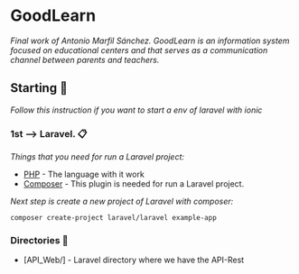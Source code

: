 # GoodLearn

_Final work of Antonio Marfil Sánchez. GoodLearn is an information system focused on educational centers and that serves as a communication channel between parents and teachers._

## Starting 🚀

_Follow this instruction if you want to start a env of laravel with ionic_
### 1st --> Laravel. 📋

_Things that you need for run a Laravel project:_

* [PHP](https://www.php.net/manual/en/install.php) - The language with it work
* [Composer](https://getcomposer.org/download/) - This plugin is needed for run a Laravel project.

_Next step is create a new project of Laravel with composer:_
```
composer create-project laravel/laravel example-app
```

### Directories 🔧

* [API_Web/] - Laravel directory where we have the API-Rest
